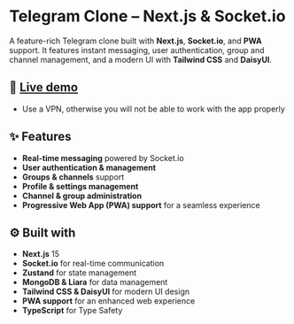 #  Telegram Clone – Next.js & Socket.io  

A feature-rich Telegram clone built with **Next.js**, **Socket.io**, and **PWA** support. It features instant messaging, user authentication, group and channel management, and a modern UI with **Tailwind CSS** and **DaisyUI**.


## 🚀 [Live demo](https://telegram-c.vercel.app/)
* Use a VPN, otherwise you will not be able to work with the app properly

## ✨ Features  
-  **Real-time messaging** powered by Socket.io  
-  **User authentication & management**  
-  **Groups & channels** support  
-  **Profile & settings management**  
-  **Channel & group administration**
-  **Progressive Web App (PWA) support** for a seamless experience  

## ⚙️ Built with 
-  **Next.js** 15
-  **Socket.io** for real-time communication
-  **Zustand** for state management
-  **MongoDB & Liara** for data management
-  **Tailwind CSS & DaisyUI** for modern UI design  
-  **PWA support** for an enhanced web experience
- **TypeScript** for Type Safety

